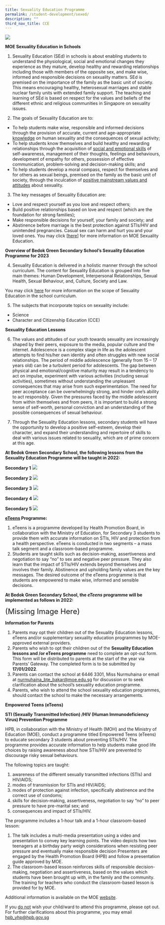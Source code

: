 ```yaml
---
title: Sexuality Education Programme
permalink: /student-development/sexed/
description: ""
third_nav_title: CCE
---
```

![](/images/Sexuality-education-programme.jpg)

**MOE Sexuality Education in Schools**

1. Sexuality Education (SEd) in schools is about enabling students to understand the physiological, social and emotional changes they experience as they
mature, develop healthy and rewarding relationships including those with members of the opposite sex, and make wise, informed and responsible decisions on sexuality matters. SEd is premised on the importance of the family as the basic unit of society. This means encouraging healthy, heterosexual marriages and stable nuclear family units with extended family support. The teaching and learning of SEd is based on respect for the values and beliefs of the different ethnic and religious communities in Singapore on sexuality issues.

2. The goals of Sexuality Education are to:
* To help students make wise, responsible and informed decisions through the provision of accurate, current and age-appropriate <u>knowledge</u> on human sexuality and the consequences of sexual activity;
* To help students know themselves and build healthy and rewarding relationships through the acquisition of <u>social and emotional skills</u> of self-awareness, management of their thoughts, feelings and behaviours, development of empathy for others, possession of effective communication, problem-solving and decision-making skills; and
* To help students develop a moral compass, respect for themselves and for others as sexual beings, premised on the family as the basic unit of society, through the inculcation of <u>positive mainstream values and attitudes</u> about sexuality.
3. The key messages of Sexuality Education are:
* Love and respect yourself as you love and respect others;
* Build positive relationships based on love and respect (which are the foundation for strong families);
* Make responsible decisions for yourself, your family and society; and
* Abstinence before marriage is the best protection against STIs/HIV and unintended pregnancies. Casual sex can harm and hurt you and your loved ones.
You may click [[here](https://go.gov.sg/moe-sexuality-education)] for more information on MOE Sexuality Education.

**Overview of Bedok Green Secondary School’s Sexuality Education Programme for 2023**

4. Sexuality Education is delivered in a holistic manner through the school curriculum. The content for Sexuality Education is grouped into five main themes: Human Development, Interpersonal Relationships, Sexual Health, Sexual Behaviour, and, Culture, Society and Law. 

You may click [here](https://go.gov.sg/moe-sexuality-education-scope) for more information on the scope of Sexuality Education in the school curriculum.

5. The subjects that incorporate topics on sexuality include:
* Science
* Character and Citizenship Education (CCE)

**Sexuality Education Lessons**

6. The values and attitudes of our youth towards sexuality are increasingly shaped by their peers, exposure to the media, popular culture and the internet. Adolescence is a complex stage in life as the adolescent attempts to find his/her own identity and often struggles with new social relationships. The period of middle adolescence (generally from 15 – 17 years old) can be a turbulent period for adolescents. The gap between physical and emotional/cognitive maturity may result in a tendency to act on impulse, experiment with various activities (including sexual activities), sometimes without understanding the unpleasant consequences that may arise from such experimentation. The need for peer acceptance can be overwhelmingly strong, and hinder one’s ability to act responsibly. Given the pressures faced by the middle adolescent from within themselves and from peers, it is important to build a strong sense of self-worth, personal conviction and an understanding of the possible consequences of sexual behaviour.

7. Through the Sexuality Education lessons, secondary students will have the opportunity to develop a positive self-esteem, develop their character, and expand their understanding and repertoire of skills to deal with various issues related to sexuality, which are of prime concern at this age.

**At Bedok Green Secondary School, the following lessons from the Sexuality Education Programme will be taught in 2022:**

**Secondary 1**
![](/images/sec-1.jpg)

**Secondary 2**
![](/images/sec-2-1024x453.jpg)

**Secondary 3**
![](/images/sec-3-1024x715.jpg)

**Secondary 4**
![](/images/sec4.jpg)

**Secondary 5**
![](/images/sec5.jpg)

**<u>eTeens</u> Programme:**

1. eTeens is a programme developed by Health Promotion Board, in collaboration with the Ministry of Education, for Secondary 3 students to provide them with accurate information on STIs, HIV and protection from a health perspective. eTeens is conducted in two segments – a mass talk segment and a classroom-based programme.
2. Students are taught skills such as decision-making, assertiveness and negotiation to say “no” to sex and negative peer pressure. They also learn that the impact of STIs/HIV extends beyond themselves and involves their family. Abstinence and upholding family values are the key messages. The desired outcome of the eTeens programme is that students are empowered to make wise, informed and sensible decisions.

**At Bedok Green Secondary School, the _eTeens_ programme will be implemented as follows in 2022:**

<font size=5>(Missing Image Here)</font>



**Information for Parents**

1. Parents may opt their children out of the Sexuality Education lessons, eTeens and/or supplementary sexuality education programmes by MOE-approved external providers.
2. Parents who wish to opt their children out of the **Sexuality Education lessons and /or eTeens programme** need to complete an opt-out form. This form will be distributed to parents at the start of the year via Parents’ Gateway. The completed form is to be submitted by **17/01/2022**.
3. Parents can contact the school at 6446 3301, Miss Nurmuhaina or email at  <a href="mailto:nurmuhaina_bte_bakar@moe.edu.sg">nurmuhaina_bte_bakar@moe.edu.sg</a> for discussion or to seek clarification about the school’s sexuality education programme.
4. Parents, who wish to attend the school sexuality education programmes, should contact the school to make the necessary arrangements.

**Empowered Teens (eTeens)**

**STI (Sexually Transmitted Infection) /HIV (Human Immunodeficiency Virus) Prevention Programme**

 

HPB, in collaboration with the Ministry of Health (MOH) and the Ministry of Education (MOE), conduct a programme titled Empowered Teens (eTeens) to educate secondary 3 students about preventing STIs/HIV. The programme provides accurate information to help students make good life choices by raising awareness about how STIs/HIV are prevented to discourage risky sexual behaviours.

The following topics are taught:

1. awareness of the different sexually transmitted infections (STIs) and HIV/AIDS;
2. modes of transmission for STIs and HIV/AIDS;
3. modes of protection against infection, specifically abstinence and the correct use of condoms;
4. skills for decision-making, assertiveness, negotiation to say “no” to peer pressure to have pre-marital sex; and
5. consequences and impact of STIs/HIV.

The programme includes a 1-hour talk and a 1-hour classroom-based lesson:

1. The talk includes a multi-media presentation using a video and presentation to convey key learning points. The video depicts how two teenagers at a birthday party weigh considerations when resisting peer pressure and eventually make responsible decision Presenters are engaged by the Health Promotion Board (HPB) and follow a presentation guide approved by MOE.
2. The classroom-based lesson reinforces skills of responsible decision-making, negotiation and assertiveness, based on the values which students have been brought up with, in the family and the community. The training for teachers who conduct the classroom-based lesson is provided for by MOE.

Additional information is available on the MOE [website](https://www.moe.gov.sg/education-in-sg/our-programmes/sexuality-education).

If you <u>do not</u> wish your child/ward to attend this programme, please opt out. For further clarifications about this programme, you may email <a href="mailto:hpb_yhp@hpb.gov.sg">hpb_yhp@hpb.gov.sg</a>